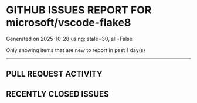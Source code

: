 
# GITHUB ISSUES REPORT FOR microsoft/vscode-flake8


Generated on 2025-10-28 using: stale=30, all=False


Only showing items that are new to report in past 1 day(s)


---

## PULL REQUEST ACTIVITY


## RECENTLY CLOSED ISSUES






















